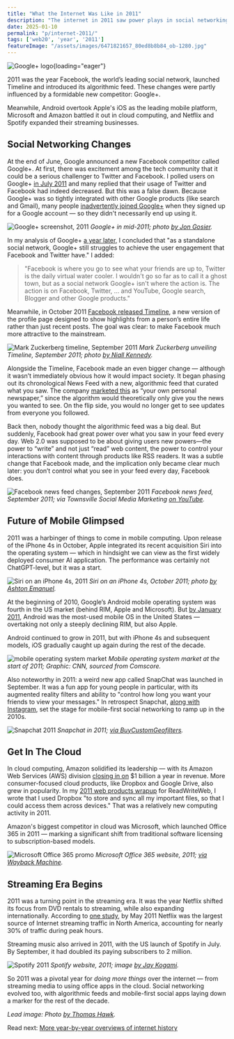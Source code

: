 ```yaml
---
title: "What the Internet Was Like in 2011"
description: "The internet in 2011 saw power plays in social networking, mobile apps, cloud computing, and streaming. Facebook was challenged by Google+, while new powers like Netflix and Spotify emerged."
date: 2025-01-10
permalink: "p/internet-2011/"
tags: ['web20', 'year', '2011']
featureImage: "/assets/images/6471821657_80ed8b8b84_ob-1280.jpg"
---
```


![Google+ logo](/assets/images/6471821657_80ed8b8b84_ob-1280.jpg){loading="eager"}

2011 was the year Facebook, the world’s leading social network, launched Timeline and introduced its algorithmic feed. These changes were partly influenced by a formidable new competitor: Google+.

Meanwhile, Android overtook Apple's iOS as the leading mobile platform, Microsoft and Amazon battled it out in cloud computing, and Netflix and Spotify expanded their streaming businesses.

## Social Networking Changes

At the end of June, Google announced a new Facebook competitor called Google+. At first, there was excitement among the tech community that it could be a serious challenger to Twitter and Facebook. I polled users on Google+ [in July 2011](https://web.archive.org/web/20110724024958/http://www.readwriteweb.com/archives/google_plus_facebook_twitter_usage.php) and many replied that their usage of Twitter and Facebook had indeed decreased. But this was a false dawn. Because Google+ was so tightly integrated with other Google products (like search and Gmail), many people [inadvertently joined Google+](https://arstechnica.com/gadgets/2012/01/google-doubles-plus-membership-with-brute-force-signup-process/) when they signed up for a Google account — so they didn't necessarily end up using it.

![Google+ screenshot, 2011](/assets/images/5887488822_ebaec5fc22_o.png)
*Google+ in mid-2011; photo [by Jon Gosier](https://www.flickr.com/photos/ww4f/5887488822/).*

In my analysis of Google+ [a year later](https://web.archive.org/web/20120705034240/http://www.readwriteweb.com/archives/how-google-has-morphed-over-the-past-year-what-we-can-expect-in-2013.php), I concluded that "as a standalone social network, Google+ still struggles to achieve the user engagement that Facebook and Twitter have." I added: 

> "Facebook is where you go to see what your friends are up to, Twitter is the daily virtual water cooler. I wouldn't go so far as to call it a ghost town, but as a social network Google+ isn't where the action is. The action is on Facebook, Twitter, ... and YouTube, Google search, Blogger and other Google products."

Meanwhile, in October 2011 [Facebook released Timeline](/p/063-the-last-web20-conference-2011/), a new version of the profile page designed to show highlights from a person’s entire life rather than just recent posts. The goal was clear: to make Facebook much more attractive to the mainstream.

![Mark Zuckerberg timeline, September 2011](/assets/images/6177026210_13973e0999_ob.jpg)
*Mark Zuckerberg unveiling Timeline, September 2011; photo [by Niall Kennedy](https://www.flickr.com/photos/niallkennedy/6177026210/).*

Alongside the Timeline, Facebook made an even bigger change — although it wasn’t immediately obvious how it would impact society. It began phasing out its chronological News Feed with a new, algorithmic feed that curated what you saw. The company [marketed this](https://mashable.com/archive/facebook-news-feed-evolution) as “your own personal newspaper,” since the algorithm would theoretically only give you the news you wanted to see. On the flip side, you would no longer get to see updates from everyone you followed.

Back then, nobody thought the algorithmic feed was a big deal. But suddenly, Facebook had great power over what you saw in your feed every day. Web 2.0 was supposed to be about giving users new powers—the power to “write” and not just “read” web content, the power to control your interactions with content through products like RSS readers. It was a subtle change that Facebook made, and the implication only became clear much later: you don’t control what you see in your feed every day, Facebook does.

![Facebook news feed changes, September 2011](/assets/images/facebook-news-feed-sep2011.jpg)
*Facebook news feed, September 2011; via Townsville Social Media Marketing [on YouTube](https://www.youtube.com/watch?v=Wd7fqGtvCAo).*

## Future of Mobile Glimpsed

2011 was a harbinger of things to come in mobile computing. Upon release of the iPhone 4s in October, Apple integrated its recent acquisition Siri into the operating system — which in hindsight we can view as the first widely deployed consumer AI application. The performance was certainly not ChatGPT-level, but it was a start.

![Siri on an iPhone 4s, 2011](/assets/images/siri-iphone4s-2011.jpg)
*Siri on an iPhone 4s, October 2011; photo [by Ashton Emanuel](https://www.flickr.com/photos/ashtonpal/6267419182/).*

At the beginning of 2010, Google’s Android mobile operating system was fourth in the US market (behind RIM, Apple and Microsoft). But [by January 2011](https://edition.cnn.com/interactive/2018/12/business/google-history-timeline/index.html), Android was the most-used mobile OS in the United States — overtaking not only a steeply declining RIM, but also Apple. 

Android continued to grow in 2011, but with iPhone 4s and subsequent models, iOS gradually caught up again during the rest of the decade.

![mobile operating system market](/assets/images/f4207e0b-d8bc-4fea-9e0f-8c18621a7368_780x396.jpg)
*Mobile operating system market at the start of 2011; Graphic: CNN, sourced from Comscore.*

Also noteworthy in 2011: a weird new app called SnapChat was launched in September. It was a fun app for young people in particular, with its augmented reality filters and ability to "control how long you want your friends to view your messages." In retrospect Snapchat, [along with Instagram](/p/049-rww-mobile-summit-may2010/), set the stage for mobile-first social networking to ramp up in the 2010s.

![Snapchat 2011](/assets/images/snapchat-2011b.jpg)
*Snapchat in 2011; [via BuyCustomGeofilters](https://www.buycustomgeofilters.com/blog/snapchat-history-and-updated-timeline).*

## Get In The Cloud

In cloud computing, Amazon solidified its leadership — with its  Amazon Web Services (AWS) division [closing in on](https://web.archive.org/web/20111230191858/http://www.readwriteweb.com/cloud/2011/10/is-simplicity-the-secret-of-am.php) $1 billion a year in revenue. More consumer-focused cloud products, like Dropbox and Google Drive, also grew in popularity. In my [2011 web products wrapup](https://web.archive.org/web/20120107114618/http://www.readwriteweb.com/archives/richards_top_10_web_products_of_2011.php) for ReadWriteWeb, I wrote that I used Dropbox "to store and sync all my important files, so that I could access them across devices." That was a relatively new computing activity in 2011.

Amazon's biggest competitor in cloud was Microsoft, which launched Office 365 in 2011 — marking a significant shift from traditional software licensing to subscription-based models.

![Microsoft Office 365 promo](/assets/images/get-in-the-cloud-2011.jpg)
*Microsoft Office 365 website, 2011; [via Wayback Machine](https://web.archive.org/web/20110304130126/http://office365.microsoft.com/en-US/online-services.aspx).*

## Streaming Era Begins

2011 was a turning point in the streaming era. It was the year Netflix shifted its focus from DVD rentals to streaming, while also expanding internationally. According to [one study](https://techcrunch.com/2011/05/17/netflix-largest-internet-traffic/), by May 2011 Netflix was the largest source of Internet streaming traffic in North America, accounting for nearly 30% of traffic during peak hours.

Streaming music also arrived in 2011, with the US launch of Spotify in July. By September, it had doubled its paying subscribers to 2 million.

![Spotify 2011](/assets/images/6380552985_0e13216baf_o.png)
*Spotify website, 2011; image [by Jay Kogami](https://www.flickr.com/photos/jaykogami/6380552985/).*

So 2011 was a pivotal year for *doing more things* over the internet — from streaming media to using office apps in the cloud. Social networking evolved too, with algorithmic feeds and mobile-first social apps laying down a marker for the rest of the decade.

*Lead image: Photo [by Thomas Hawk](https://www.flickr.com/photos/thomashawk/6471821657/in/album-72157603974490100).*

Read next: [More year-by-year overviews of internet history](/year/)